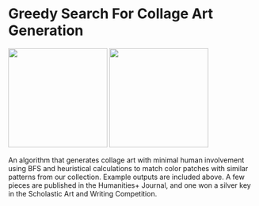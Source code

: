 # Greedy Search For Collage Art Generation

<img src="https://github.com/willjhliang/collage-art-generation/blob/master/out/production/artwork/bear2.jpg" height="200"/> <img src="https://github.com/willjhliang/collage-art-generation/blob/master/out/production/artwork/panda.jpg" height="200"/>

An algorithm that generates collage art with minimal human involvement using BFS and heuristical calculations to match color patches with similar patterns from our collection. Example outputs are included above. A few pieces are published in the Humanities+ Journal, and one won a silver key in the Scholastic Art and Writing Competition.
